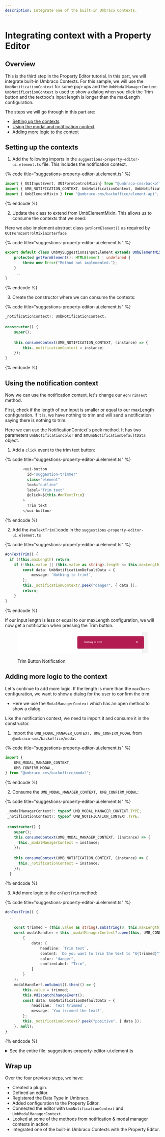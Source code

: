```yaml
---
description: Integrate one of the built-in Umbraco Contexts.
---
```


# Integrating context with a Property Editor

## Overview

This is the third step in the Property Editor tutorial. In this part, we will integrate built-in Umbraco Contexts. For this sample, we will use the `UmbNotificationContext` for some pop-ups and the `UmbModalManagerContext`. `UmbNotificationContext` is used to show a dialog when you click the Trim button and the textbox's input length is longer than the maxLength configuration.

The steps we will go through in this part are:

* [Setting up the contexts](integrating-context-with-a-property-editor.md#setting-up-the-contexts)
* [Using the modal and notification context](integrating-context-with-a-property-editor.md#using-the-modal-and-notification-context)
* [Adding more logic to the context](integrating-context-with-a-property-editor.md#adding-more-logic-to-the-context)

## Setting up the contexts

1. Add the following imports in the `suggestions-property-editor-ui.element.ts` file. This includes the notification context. 

{% code title="suggestions-property-editor-ui.element.ts" %}
```typescript
import { UUIInputEvent, UUIFormControlMixin} from "@umbraco-cms/backoffice/external/uui";
import { UMB_NOTIFICATION_CONTEXT, UmbNotificationContext, UmbNotificationDefaultData} from "@umbraco-cms/backoffice/notification";
import { UmbElementMixin } from "@umbraco-cms/backoffice/element-api";
```
{% endcode %}

2. Update the class to extend from UmbElementMixin. This allows us to consume the contexts that we need:

Here we also implement abstract class `getFormElement()` as required by `UUIFormControlMixinInterface`

{% code title="suggestions-property-editor-ui.element.ts" %}
```typescript
export default class UmbMySuggestionsInputElement extends UmbElementMixin(UUIFormControlMixin(LitElement, '')) {
	protected getFormElement(): HTMLElement | undefined {
	    throw new Error("Method not implemented.");
	}
	...
}
```
{% endcode %}

3. Create the constructor where we can consume the contexts:

{% code title="suggestions-property-editor-ui.element.ts" %}
```typescript
_notificationContext?: UmbNotificationContext;

constructor() {
    super();

    this.consumeContext(UMB_NOTIFICATION_CONTEXT, (instance) => {
        this._notificationContext = instance;
    });
}
```
{% endcode %}




## Using the notification context

Now we can use the notification context, let's change our `#onTrimText` method.

First, check if the length of our input is smaller or equal to our maxLength configuration. If it is, we have nothing to trim and will send a notification saying there is nothing to trim.

Here we can use the NotificationContext's peek method. It has two parameters `UmbNotificationColor` and an`UmbNotificationDefaultData` object.

1. Add a `click` event to the trim text button:

{% code title="suggestions-property-editor-ui.element.ts" %}
```typescript
        <uui-button
          id="suggestion-trimmer"
          class="element"
          look="outline"
          label="Trim text"
          @click=${this.#onTextTrim}
        >
          Trim text
        </uui-button>
```
{% endcode %}

2. Add the `#onTextTrim()`code in the `suggestions-property-editor-ui.element.ts`

{% code title="suggestions-property-editor-ui.element.ts" %}
```typescript
#onTextTrim() {
  if (!this.maxLength) return;
    if (!this.value || (this.value as string).length <= this.maxLength) {
        const data: UmbNotificationDefaultData = {
            message: `Nothing to trim!`,
        };
        this._notificationContext?.peek("danger", { data });
        return;
    }
}
```
{% endcode %}

If our input length is less or equal to our maxLength configuration, we will now get a notification when pressing the Trim button.

<figure><img src="../../.gitbook/assets/nothing-to-trim (1) (1).png" alt=""><figcaption><p>Trim Button Notification</p></figcaption></figure>

## Adding more logic to the context

Let's continue to add more logic. If the length is more than the `maxChars` configuration, we want to show a dialog for the user to confirm the trim.

* Here we use the `ModalManagerContext` which has an open method to show a dialog.

Like the notification context, we need to import it and consume it in the constructor.

1. Import the `UMB_MODAL_MANAGER_CONTEXT, UMB_CONFIRM_MODAL` from `@umbraco-cms/backoffice/modal`

{% code title="suggestions-property-editor-ui.element.ts" %}
```typescript
import {
    UMB_MODAL_MANAGER_CONTEXT,
    UMB_CONFIRM_MODAL,
} from "@umbraco-cms/backoffice/modal";
```
{% endcode %}

2. Consume the `UMB_MODAL_MANAGER_CONTEXT, UMB_CONFIRM_MODAL`:

{% code title="suggestions-property-editor-ui.element.ts" %}
```typescript
 _modalManagerContext?: typeof UMB_MODAL_MANAGER_CONTEXT.TYPE;
 _notificationContext?: typeof UMB_NOTIFICATION_CONTEXT.TYPE;

 constructor() {
    super();
    this.consumeContext(UMB_MODAL_MANAGER_CONTEXT, (instance) => {
      this._modalManagerContext = instance;
    });

    this.consumeContext(UMB_NOTIFICATION_CONTEXT, (instance) => {
      this._notificationContext = instance;
    });
  }
```
{% endcode %}

3. Add more logic to the `onTextTrim` method:

{% code title="suggestions-property-editor-ui.element.ts" %}
```typescript
#onTextTrim() {
  ...

    const trimmed = (this.value as string).substring(0, this.maxLength);
    const modalHandler = this._modalManagerContext?.open(this, UMB_CONFIRM_MODAL,
        {
            data: {
                headline: `Trim text`,
                content: `Do you want to trim the text to "${trimmed}"?`,
                color: "danger",
                confirmLabel: "Trim",
            }
        }
    );
    modalHandler?.onSubmit().then(() => {
        this.value = trimmed;
        this.#dispatchChangeEvent();
        const data: UmbNotificationDefaultData = {
            headline: `Text trimmed`,
            message: `You trimmed the text!`,
        };
        this._notificationContext?.peek("positive", { data });
    }, null);
}
```
{% endcode %}

<details>

<summary>See the entire file: suggestions-property-editor-ui.element.ts</summary>

{% code title="suggestions-property-editor-ui.element.ts" %}
```typescript
import { LitElement, css, html, customElement, property, state} from "@umbraco-cms/backoffice/external/lit";
import { UUIInputEvent, UUIFormControlMixin} from "@umbraco-cms/backoffice/external/uui";
import { UMB_MODAL_MANAGER_CONTEXT, UMB_CONFIRM_MODAL} from "@umbraco-cms/backoffice/modal";
import { UMB_NOTIFICATION_CONTEXT, UmbNotificationContext, UmbNotificationDefaultData} from "@umbraco-cms/backoffice/notification";
import { UmbElementMixin } from "@umbraco-cms/backoffice/element-api";

@customElement('my-suggestions-property-editor-ui')
export default class UmbMySuggestionsInputElement extends UmbElementMixin(UUIFormControlMixin(LitElement, '')) {
    protected getFormElement(): HTMLElement | undefined {
        throw new Error("Method not implemented.");
    }
    
    @property({ type: Boolean })
    disabled = false;

    @property({ type: String })
    placeholder?: string;

    @property({ type: Number })
    maxLength?: number;

    _modalManagerContext?: typeof UMB_MODAL_MANAGER_CONTEXT.TYPE;
    _notificationContext?: UmbNotificationContext;

    constructor() {
        super();
        this.consumeContext(UMB_MODAL_MANAGER_CONTEXT, (instance) => {
            this._modalManagerContext = instance;
        });

        this.consumeContext(UMB_NOTIFICATION_CONTEXT, (instance) => {
            this._notificationContext = instance;
        });
    }

    @state()
    private _suggestions = [
        "You should take a break",
        "I suggest that you visit the Eiffel Tower",
        "How about starting a book club today or this week?",
        "Are you hungry?",
    ];



    #onInput(e: UUIInputEvent) {
        this.value = e.target.value as string;
        this.#dispatchChangeEvent();
    }
    #onSuggestion() {
        const randomIndex = (this._suggestions.length * Math.random()) | 0;
        this.value = this._suggestions[randomIndex];
        this.#dispatchChangeEvent();
    }
    #onTextTrim() {
        if (!this.maxLength) return;
        if (!this.value || (this.value as string).length <= this.maxLength) {
            const data: UmbNotificationDefaultData = {
                message: `Nothing to trim!`,
            };
            this._notificationContext?.peek("danger", { data });
            return;
        }
        const trimmed = (this.value as string).substring(0, this.maxLength);
        const modalHandler = this._modalManagerContext?.open(this, UMB_CONFIRM_MODAL,
            {
                data: {
                    headline: `Trim text`,
                    content: `Do you want to trim the text to "${trimmed}"?`,
                    color: "danger",
                    confirmLabel: "Trim",
                }
            }
        );
        modalHandler?.onSubmit().then(() => {
            this.value = trimmed;
            this.#dispatchChangeEvent();
            const data: UmbNotificationDefaultData = {
                headline: `Text trimmed`,
                message: `You trimmed the text!`,
            };
            this._notificationContext?.peek("positive", { data });
        }, null);
    }

    #dispatchChangeEvent() {
        this.dispatchEvent(
            new CustomEvent("change", { bubbles: true, composed: true })
        );
    }

    render() {
        return html`<div class="blue-text">${this.value}</div>
            <uui-input
                id="suggestion-input"
                class="element"
                label="text input"
                .placeholder="${this.placeholder}"
                .maxlength=${this.maxLength}
                .value="${this.value || ""}"
                @input=${this.#onInput}
            ></uui-input>
            <div id="wrapper">
                <uui-button
                    id="suggestion-button"
                    class="element"
                    look="primary"
                    label="give me suggestions"
                    @click=${this.#onSuggestion}
                    ?disabled=${this.disabled}
                >
                    Give me suggestions!
                </uui-button>
                <uui-button
                    id="suggestion-trimmer"
                    class="element"
                    look="outline"
                    label="Trim text"
                    @click=${this.#onTextTrim}
                >
                    Trim text
                </uui-button>
            </div> `;
    }

    static styles = [
        css`
            .blue-text {
                color: var(--uui-color-focus);
            }
            #wrapper {
                margin-top: 10px;
                display: flex;
                gap: 10px;
            }
            .element {
                width: 100%;
            }
        `,
    ];
}

declare global {
    interface HTMLElementTagNameMap {
        "my-suggestions-input": UmbMySuggestionsInputElement;
    }
}

```
{% endcode %}

</details>

## Wrap up

Over the four previous steps, we have:

* Created a plugin.
* Defined an editor.
* Registered the Data Type in Umbraco.
* Added configuration to the Property Editor.
* Connected the editor with `UmbNotificationContext` and `UmbModalManagerContext`.
* Looked at some of the methods from notification & modal manager contexts in action.
* Integrated one of the built-in Umbraco Contexts with the Property Editor.
